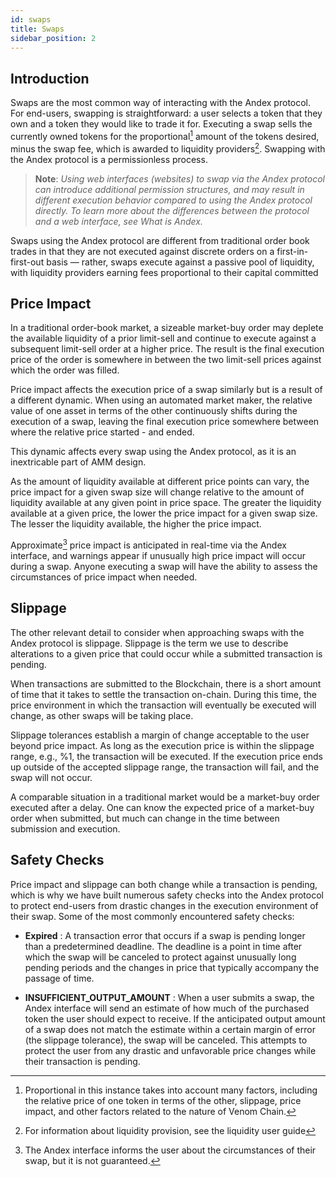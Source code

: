 ```yaml
---
id: swaps
title: Swaps
sidebar_position: 2
---
```


## Introduction

Swaps are the most common way of interacting with the Andex protocol. For end-users, swapping is straightforward: a user selects a token that they own and a token they would like to trade it for. Executing a swap sells the currently owned tokens for the proportional[^1] amount of the tokens desired, minus the swap fee, which is awarded to liquidity providers[^2]. Swapping with the Andex protocol is a permissionless process.

> <b>Note</b>: <i>Using web interfaces (websites) to swap via the Andex protocol can introduce additional permission structures, and may result in different execution behavior compared to using the Andex protocol directly. To learn more about the differences between the protocol and a web interface, see What is Andex.</i>

Swaps using the Andex protocol are different from traditional order book trades in that they are not executed against discrete orders on a first-in-first-out basis — rather, swaps execute against a passive pool of liquidity, with liquidity providers earning fees proportional to their capital committed

## Price Impact

In a traditional order-book market, a sizeable market-buy order may deplete the available liquidity of a prior limit-sell and continue to execute against a subsequent limit-sell order at a higher price. The result is the final execution price of the order is somewhere in between the two limit-sell prices against which the order was filled.

Price impact affects the execution price of a swap similarly but is a result of a different dynamic. When using an automated market maker, the relative value of one asset in terms of the other continuously shifts during the execution of a swap, leaving the final execution price somewhere between where the relative price started - and ended.

This dynamic affects every swap using the Andex protocol, as it is an inextricable part of AMM design.

As the amount of liquidity available at different price points can vary, the price impact for a given swap size will change relative to the amount of liquidity available at any given point in price space. The greater the liquidity available at a given price, the lower the price impact for a given swap size. The lesser the liquidity available, the higher the price impact.

Approximate[^3] price impact is anticipated in real-time via the Andex interface, and warnings appear if unusually high price impact will occur during a swap. Anyone executing a swap will have the ability to assess the circumstances of price impact when needed.

## Slippage

The other relevant detail to consider when approaching swaps with the Andex protocol is slippage. Slippage is the term we use to describe alterations to a given price that could occur while a submitted transaction is pending.

When transactions are submitted to the Blockchain, there is a short amount of time that it takes to settle the transaction on-chain. During this time, the price environment in which the transaction will eventually be executed will change, as other swaps will be taking place.

Slippage tolerances establish a margin of change acceptable to the user beyond price impact. As long as the execution price is within the slippage range, e.g., %1, the transaction will be executed. If the execution price ends up outside of the accepted slippage range, the transaction will fail, and the swap will not occur.

A comparable situation in a traditional market would be a market-buy order executed after a delay. One can know the expected price of a market-buy order when submitted, but much can change in the time between submission and execution.

## Safety Checks

Price impact and slippage can both change while a transaction is pending, which is why we have built numerous safety checks into the Andex protocol to protect end-users from drastic changes in the execution environment of their swap. Some of the most commonly encountered safety checks:

- **Expired** : A transaction error that occurs if a swap is pending longer than a predetermined deadline. The deadline is a point in time after which the swap will be canceled to protect against unusually long pending periods and the changes in price that typically accompany the passage of time.

- **INSUFFICIENT_OUTPUT_AMOUNT** : When a user submits a swap, the Andex interface will send an estimate of how much of the purchased token the user should expect to receive. If the anticipated output amount of a swap does not match the estimate within a certain margin of error (the slippage tolerance), the swap will be canceled. This attempts to protect the user from any drastic and unfavorable price changes while their transaction is pending.

[^1]: Proportional in this instance takes into account many factors, including the relative price of one token in terms of the other, slippage, price impact, and other factors related to the nature of Venom Chain.
[^2]: For information about liquidity provision, see the liquidity user guide
[^3]: The Andex interface informs the user about the circumstances of their swap, but it is not guaranteed.
